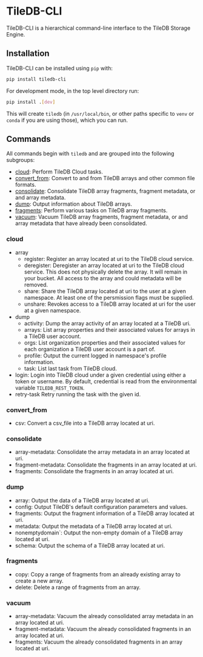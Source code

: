 # TileDB-CLI

TileDB-CLI is a hierarchical command-line interface to the TileDB Storage Engine.

## Installation

TileDB-CLI can be installed using `pip` with:

```bash
pip install tiledb-cli
```

For development mode, in the top level directory run:

```bash
pip install .[dev]
```

This will create `tiledb` (in `/usr/local/bin`, or other paths specific to `venv` or `conda` if you are using those), which you can run.

## Commands

All commands begin with `tiledb` and are grouped into the following subgroups:
* [cloud](#cloud): Perform TileDB Cloud tasks.
* [convert_from](#convert_from): Convert to and from TileDB arrays and other common file formats.
* [consolidate](#consolidate): Consolidate TileDB array fragments, fragment metadata, or and array metadata.
* [dump](#dump): Output information about TileDB arrays.
* [fragments](#fragments): Perform various tasks on TileDB array fragments.
* [vacuum](#vacuum): Vacuum TileDB array fragments, fragment metadata, or and array metadata that have already been consolidated.

### cloud
* array
    * register: Register an array located at uri to the TileDB cloud service.
    * deregister: Deregister an array located at uri to the TileDB cloud service. This does not physically delete the array. It will remain in your bucket. All access to the array and could metadata will be removed.
    * share: Share the TileDB array located at uri to the user at a given namespace. At least one of the persmission flags must be supplied.
    * unshare: Revokes access to a TileDB array located at uri for the user at a given namespace.
* dump
    * activity: Dump the array activity of an array located at a TileDB uri.
    * arrays: List array properties and their associated values for arrays in a TileDB user account.
    * orgs: List organization properties and their associated values for each organization a TileDB user account is a part of.
    * profile: Output the current logged in namespace's profile information.
    * task: List last task from TileDB cloud.
* login: Login into TileDB cloud under a given credential using either a token or username. By default, credential is read from the environmental variable `TILEDB_REST_TOKEN`.
* retry-task  Retry running the task with the given id.
### convert_from
* csv: Convert a csv_file into a TileDB array located at uri.
### consolidate
* array-metadata: Consolidate the array metadata in an array located at uri.
* fragment-metadata: Consolidate the fragments in an array located at uri.
* fragments: Consolidate the fragments in an array located at uri.
### dump
* array: Output the data of a TileDB array located at uri.
* config: Output TileDB's default configuration parameters and values.
* fragments: Output the fragment information of a TileDB array located at uri.
* metadata: Output the metadata of a TileDB array located at uri.
* nonemptydomain`: Output the non-empty domain of a TileDB array located at uri.
* schema: Output the schema of a TileDB array located at uri.
### fragments
* copy: Copy a range of fragments from an already existing array to create a new array.
* delete: Delete a range of fragments from an array.
### vacuum
* array-metadata: Vacuum the already consolidated array metadata in an array located at uri.
* fragment-metadata: Vacuum the already consolidated fragments in an array located at uri.
* fragments: Vacuum the already consolidated fragments in an array located at uri.
